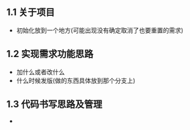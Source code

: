 ## 1.1 关于项目

- 初始化放到一个地方(可能出现没有确定取消了也要重置的需求)

## 1.2 实现需求功能思路

- 加什么或者改什么
- 什么时候发版(做的东西具体放到那个分支上)

## 1.3 代码书写思路及管理

-
